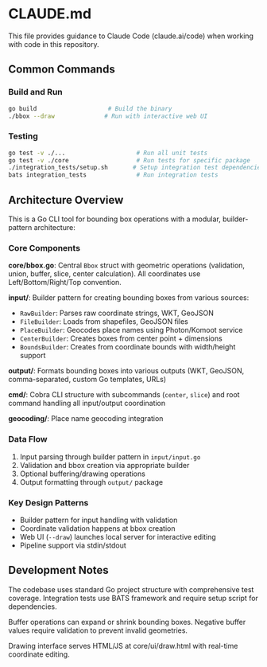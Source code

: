 # CLAUDE.md

This file provides guidance to Claude Code (claude.ai/code) when working with code in this repository.

## Common Commands

### Build and Run
```bash
go build                    # Build the binary
./bbox --draw              # Run with interactive web UI
```

### Testing
```bash
go test -v ./...                    # Run all unit tests
go test -v ./core                   # Run tests for specific package
./integration_tests/setup.sh       # Setup integration test dependencies (run once)
bats integration_tests              # Run integration tests
```

## Architecture Overview

This is a Go CLI tool for bounding box operations with a modular, builder-pattern architecture:

### Core Components

**core/bbox.go**: Central `Bbox` struct with geometric operations (validation, union, buffer, slice, center calculation). All coordinates use Left/Bottom/Right/Top convention.

**input/**: Builder pattern for creating bounding boxes from various sources:
- `RawBuilder`: Parses raw coordinate strings, WKT, GeoJSON
- `FileBuilder`: Loads from shapefiles, GeoJSON files
- `PlaceBuilder`: Geocodes place names using Photon/Komoot service
- `CenterBuilder`: Creates boxes from center point + dimensions
- `BoundsBuilder`: Creates from coordinate bounds with width/height support

**output/**: Formats bounding boxes into various outputs (WKT, GeoJSON, comma-separated, custom Go templates, URLs)

**cmd/**: Cobra CLI structure with subcommands (`center`, `slice`) and root command handling all input/output coordination

**geocoding/**: Place name geocoding integration

### Data Flow
1. Input parsing through builder pattern in `input/input.go`
2. Validation and bbox creation via appropriate builder
3. Optional buffering/drawing operations
4. Output formatting through `output/` package

### Key Design Patterns
- Builder pattern for input handling with validation
- Coordinate validation happens at bbox creation
- Web UI (`--draw`) launches local server for interactive editing
- Pipeline support via stdin/stdout

## Development Notes

The codebase uses standard Go project structure with comprehensive test coverage. Integration tests use BATS framework and require setup script for dependencies.

Buffer operations can expand or shrink bounding boxes. Negative buffer values require validation to prevent invalid geometries.

Drawing interface serves HTML/JS at core/ui/draw.html with real-time coordinate editing.